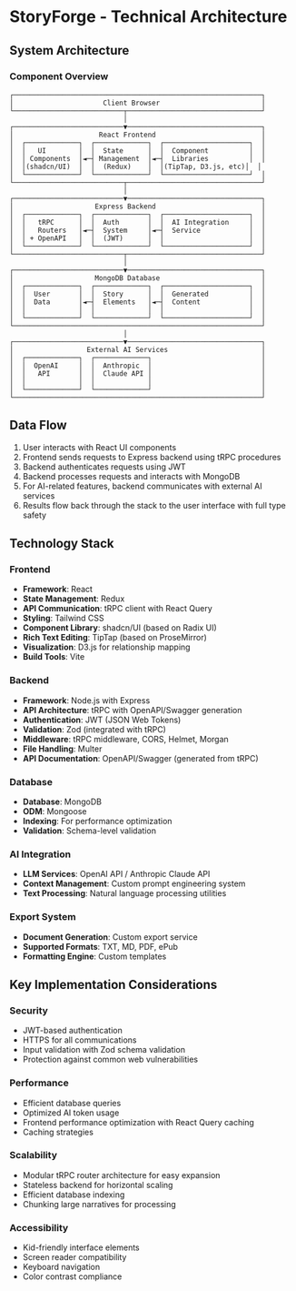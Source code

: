 # StoryForge - Technical Architecture

## System Architecture

### Component Overview
```
┌─────────────────────────────────────────────────────────────┐
│                      Client Browser                         │
└───────────────────────────┬─────────────────────────────────┘
                            │
┌───────────────────────────▼─────────────────────────────────┐
│                     React Frontend                          │
│  ┌─────────────┐  ┌─────────────┐  ┌─────────────────────┐  │
│  │   UI        │  │  State      │  │  Component          │  │
│  │ Components  │◄─┤ Management  │◄─┤  Libraries          │  │
│  │(shadcn/UI)  │  │  (Redux)    │  │(TipTap, D3.js, etc)│  │
│  └─────────────┘  └─────────────┘  └─────────────────────┘  │
└───────────────────────────┬─────────────────────────────────┘
                            │
┌───────────────────────────▼─────────────────────────────────┐
│                    Express Backend                          │
│  ┌─────────────┐  ┌─────────────┐  ┌─────────────────────┐  │
│  │   tRPC      │  │  Auth       │  │  AI Integration     │  │
│  │   Routers   │◄─┤  System     │◄─┤  Service            │  │
│  │ + OpenAPI   │  │  (JWT)      │  │                     │  │
│  └─────────────┘  └─────────────┘  └─────────────────────┘  │
└───────────────────────────┬─────────────────────────────────┘
                            │
┌───────────────────────────▼─────────────────────────────────┐
│                    MongoDB Database                         │
│  ┌─────────────┐  ┌─────────────┐  ┌─────────────────────┐  │
│  │  User       │  │  Story      │  │  Generated          │  │
│  │  Data       │◄─┤  Elements   │◄─┤  Content            │  │
│  │             │  │             │  │                     │  │
│  └─────────────┘  └─────────────┘  └─────────────────────┘  │
└─────────────────────────────────────────────────────────────┘
                            │
┌───────────────────────────▼─────────────────────────────────┐
│                  External AI Services                       │
│  ┌─────────────┐  ┌─────────────┐                           │
│  │  OpenAI     │  │  Anthropic  │                           │
│  │   API       │  │  Claude API │                           │
│  │             │  │             │                           │
│  └─────────────┘  └─────────────┘                           │
└─────────────────────────────────────────────────────────────┘
```

## Data Flow

1. User interacts with React UI components
2. Frontend sends requests to Express backend using tRPC procedures
3. Backend authenticates requests using JWT
4. Backend processes requests and interacts with MongoDB
5. For AI-related features, backend communicates with external AI services
6. Results flow back through the stack to the user interface with full type safety

## Technology Stack

### Frontend
- **Framework**: React
- **State Management**: Redux
- **API Communication**: tRPC client with React Query
- **Styling**: Tailwind CSS
- **Component Library**: shadcn/UI (based on Radix UI)
- **Rich Text Editing**: TipTap (based on ProseMirror)
- **Visualization**: D3.js for relationship mapping
- **Build Tools**: Vite

### Backend
- **Framework**: Node.js with Express
- **API Architecture**: tRPC with OpenAPI/Swagger generation
- **Authentication**: JWT (JSON Web Tokens)
- **Validation**: Zod (integrated with tRPC)
- **Middleware**: tRPC middleware, CORS, Helmet, Morgan
- **File Handling**: Multer
- **API Documentation**: OpenAPI/Swagger (generated from tRPC)

### Database
- **Database**: MongoDB
- **ODM**: Mongoose
- **Indexing**: For performance optimization
- **Validation**: Schema-level validation

### AI Integration
- **LLM Services**: OpenAI API / Anthropic Claude API
- **Context Management**: Custom prompt engineering system
- **Text Processing**: Natural language processing utilities

### Export System
- **Document Generation**: Custom export service
- **Supported Formats**: TXT, MD, PDF, ePub
- **Formatting Engine**: Custom templates

## Key Implementation Considerations

### Security
- JWT-based authentication
- HTTPS for all communications
- Input validation with Zod schema validation
- Protection against common web vulnerabilities

### Performance
- Efficient database queries
- Optimized AI token usage
- Frontend performance optimization with React Query caching
- Caching strategies

### Scalability
- Modular tRPC router architecture for easy expansion
- Stateless backend for horizontal scaling
- Efficient database indexing
- Chunking large narratives for processing

### Accessibility
- Kid-friendly interface elements
- Screen reader compatibility
- Keyboard navigation
- Color contrast compliance 